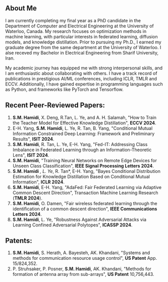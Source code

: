 ## About Me

I am currently completing my final year as a PhD candidate in the Department of Computer and Electrical Engineering at the University of Waterloo, Canada. My research focuses on optimization methods in machine learning, with particular interests in federated learning, diffusion models, and knowledge distillation. Prior to pursuing my Ph.D., I earned my graduate degree from the same department at the University of Waterloo. I alse receved my Bachelor in Electrical Engineering from Sharif University, Iran.

My academic journey has equipped me with strong interpersonal skills, and I am enthusiastic about collaborating with others. I have a track record of publications in prestigious AI/ML conferences, including ICLR, TMLR and ECCV. Additionally, I have gained expertise in programming languages such as Python, and frameworks like PyTorch and Tensorflow.



## Recent Peer-Reviewed Papers:
1. **S.M. Hamidi**, X. Deng, R.Tan, L. Ye, and A. H. Salamah, "How to Train the Teacher Model for Effective Knowledge Distillation", **ECCV 2024**.
2. E-H. Yang, **S.M. Hamidi**, L. Ye, R. Tan, B. Yang, "Conditional Mutual Information Constrained Deep Learning: Framework and Preliminary Results", **ISIT 2024**.
3. **S.M. Hamidi**, R. Tan, L. Ye, E-H. Yang, "Fed-IT: Addressing Class Imbalance in Federated Learning through an Information-Theoretic Lens", **ISIT 2024**.
4. **S.M. Hamidi**, "Training Neural Networks on Remote Edge Devices for Unseen Class Classification", **IEEE Signal Processing Letters 2024**.
5. **S.M. Hamidi** *, L. Ye*, R. Tan*, E-H. Yang, "Bayes Conditional Distribution Estimation for Knowledge Distillation Based on Conditional Mutual Information", **ICLR 2024**.
6. **S.M. Hamidi**, E-H. Yang, "AdaFed: Fair Federated Learning via Adaptive Common Descent Direction", Transaction Machine Learning Research (**TMLR 2024**).
7. **S.M. Hamidi**, O. Damen, "Fair wireless federated learning through the identification of a common descent direction",  **IEEE Communications Letters 2024**.
8. **S.M. Hamidi**, L. Ye, "Robustness Against Adversarial Attacks via Learning Confined Adversarial Polytopes", **ICASSP 2024**.
## Patents:
1. **S.M. Hamidi**, S. Herath, A. Bayesteh, AK. Khandani, "Systems and methods for communication resource usage control", **US Patent** App. 15/824,352.
2. P. Struhsaker, P. Posner, **S.M. Hamidi**, AK. Khandani, "Methods for formation of antenna array from sub-arrays", **US Patent** 10,756,443. 
